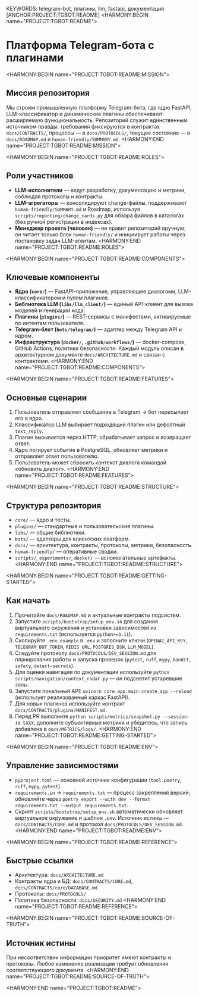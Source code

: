 KEYWORDS: telegram-bot, плагины, llm, fastapi, документация
[ANCHOR:PROJECT:TGBOT:README]
<HARMONY:BEGIN name="PROJECT:TGBOT:README">
# Платформа Telegram-бота с плагинами

<HARMONY:BEGIN name="PROJECT:TGBOT:README:MISSION">
## Миссия репозитория
Мы строим промышленную платформу Telegram-бота, где ядро FastAPI, LLM-классификатор и динамические плагины обеспечивают расширяемую функциональность. Репозиторий служит единственным источником правды: требования фиксируются в контрактах `docs/CONTRACTS/`, процессы — в `docs/PROTOCOLS/`, текущее состояние — в `docs/ROADMAP.md` и `human-friendly/SUMMARY.md`.
<HARMONY:END name="PROJECT:TGBOT:README:MISSION">

<HARMONY:BEGIN name="PROJECT:TGBOT:README:ROLES">
## Роли участников
- **LLM-исполнители** — ведут разработку, документацию и метрики, соблюдая протоколы и контракты.
- **LLM-агрегаторы** — консолидируют change-файлы, поддерживают `human-friendly/SUMMARY.md` и Roadmap, используя
  `scripts/reporting/change_cards.py` для обзора файлов в каталогах (без ручной регистрации в индексах).
- **Менеджер проекта (человек)** — не правит репозиторий вручную; он читает только блок `human-friendly/` и инициирует работы через
  постановку задач LLM-агентам.
<HARMONY:END name="PROJECT:TGBOT:README:ROLES">

<HARMONY:BEGIN name="PROJECT:TGBOT:README:COMPONENTS">
## Ключевые компоненты
- **Ядро (`core/`)** — FastAPI-приложение, управляющее диалогами, LLM-классификатором и пулом плагинов.
- **Библиотека LLM (`libs/llm_client/`)** — единый API-клиент для вызова моделей и генерации кода.
- **Плагины (`plugins/`)** — REST-сервисы с манифестами, активируемые по интентам пользователя.
- **Telegram-блот (`bots/telegram/`)** — адаптер между Telegram API и ядром.
- **Инфраструктура (`docker/`, `.github/workflows/`)** — docker-compose, GitHub Actions, политики безопасности.
Каждый модуль описан в архитектурном документе `docs/ARCHITECTURE.md` и связан с контрактами.
<HARMONY:END name="PROJECT:TGBOT:README:COMPONENTS">

<HARMONY:BEGIN name="PROJECT:TGBOT:README:FEATURES">
## Основные сценарии
1. Пользователь отправляет сообщение в Telegram → бот пересылает его в ядро.
2. Классификатор LLM выбирает подходящий плагин или дефолтный `text_reply`.
3. Плагин вызывается через HTTP, обрабатывает запрос и возвращает ответ.
4. Ядро логирует событие в PostgreSQL, обновляет метрики и отправляет ответ пользователю.
5. Пользователь может сбросить контекст диалога командой «обновить диалог».
<HARMONY:END name="PROJECT:TGBOT:README:FEATURES">

<HARMONY:BEGIN name="PROJECT:TGBOT:README:STRUCTURE">
## Структура репозитория
- `core/` — ядро и тесты.
- `plugins/` — стандартные и пользовательские плагины.
- `libs/` — общие библиотеки.
- `bots/` — адаптеры для клиентских платформ.
- `docs/` — архитектура, контракты, протоколы, метрики, безопасность.
- `human-friendly/` — оперативные сводки.
- `scripts/`, `experiments/`, `docker/` — вспомогательные артефакты.
<HARMONY:END name="PROJECT:TGBOT:README:STRUCTURE">

<HARMONY:BEGIN name="PROJECT:TGBOT:README:GETTING-STARTED">
## Как начать
1. Прочитайте `docs/ROADMAP.md` и актуальные контракты подсистем.
2. Запустите `scripts/bootstrap/setup_env.sh` для создания виртуального окружения и установки зависимостей из `requirements.txt` (используется `python>=3.11`).
3. Скопируйте `.env.example` в `.env` и заполните ключи (`OPENAI_API_KEY`, `TELEGRAM_BOT_TOKEN`, `REDIS_URL`, `POSTGRES_DSN`, `LLM_MODEL`).
4. Следуйте протоколу `docs/PROTOCOLS/DEV_SESSION.md` для планирования работы и запуска проверок (`pytest`, `ruff`, `mypy`, `bandit`, `safety`, `detect-secrets`).
5. Для оценки навигации по документации используйте `python scripts/navigation/context_radar.py` — он подсветит устаревшие зоны.
6. Запустите локальный API: `uvicorn core.app.main:create_app --reload` (использует реализованный каркас FastAPI).
7. Для новых плагинов используйте контракт `docs/CONTRACTS/plugins/MANIFEST.md`.
8. Перед PR выполните `python scripts/metrics/snapshot.py --session-id SXXX`, дополните субъективные метрики и убедитесь, что запись
   добавлена в `docs/METRICS/logs/`.
<HARMONY:END name="PROJECT:TGBOT:README:GETTING-STARTED">

<HARMONY:BEGIN name="PROJECT:TGBOT:README:ENV">
## Управление зависимостями
- `pyproject.toml` — основной источник конфигурации (`tool.poetry`, `ruff`, `mypy`, `pytest`).
- `requirements.in` → `requirements.txt` — процесс закрепления версий; обновляйте через `poetry export --with dev --format requirements.txt --output requirements.txt`.
- Скрипт `scripts/bootstrap/setup_env.sh` автоматически обновляет виртуальное окружение и шаблон `.env`.
Источник истины — `docs/CONTRACTS/CORE.md` и протокол `docs/PROTOCOLS/DEV_SESSION.md`.
<HARMONY:END name="PROJECT:TGBOT:README:ENV">

<HARMONY:BEGIN name="PROJECT:TGBOT:README:REFERENCE">
## Быстрые ссылки
- Архитектура: `docs/ARCHITECTURE.md`
- Контракты ядра и БД: `docs/CONTRACTS/CORE.md`, `docs/CONTRACTS/core/DATABASE.md`
- Протоколы: `docs/PROTOCOLS/`
- Политика безопасности: `docs/SECURITY.md`
<HARMONY:END name="PROJECT:TGBOT:README:REFERENCE">

<HARMONY:BEGIN name="PROJECT:TGBOT:README:SOURCE-OF-TRUTH">
## Источник истины
При несоответствии информации приоритет имеют контракты и протоколы. Любое изменение реализации требует обновления соответствующего документа.
<HARMONY:END name="PROJECT:TGBOT:README:SOURCE-OF-TRUTH">

<HARMONY:END name="PROJECT:TGBOT:README">
